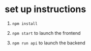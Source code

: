 # set up instructions

1. `npm install` 

2. `npm start` to launch the frontend 

3. `npm run api` to launch the backend 